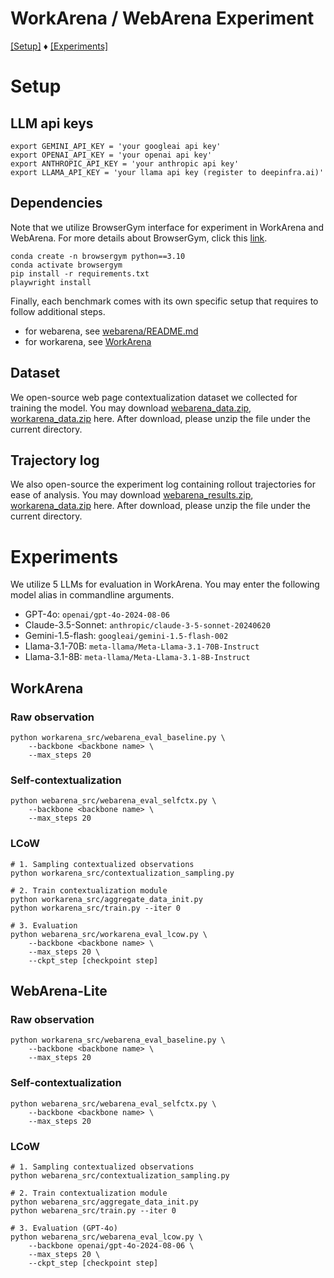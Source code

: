 # WorkArena / WebArena Experiment

[[Setup]](#setup) ♦ [[Experiments]](#experiments)


# Setup

## LLM api keys
```
export GEMINI_API_KEY = 'your googleai api key'
export OPENAI_API_KEY = 'your openai api key'
export ANTHROPIC_API_KEY = 'your anthropic api key'
export LLAMA_API_KEY = 'your llama api key (register to deepinfra.ai)'
```

## Dependencies
Note that we utilize BrowserGym interface for experiment in WorkArena and WebArena.
For more details about BrowserGym, click this [link](https://github.com/ServiceNow/BrowserGym).
```
conda create -n browsergym python==3.10
conda activate browsergym
pip install -r requirements.txt
playwright install
```
Finally, each benchmark comes with its own specific setup that requires to follow additional steps.
 - for webarena, see [webarena/README.md](https://github.com/ServiceNow/BrowserGym/blob/main/browsergym/webarena/README.md)
 - for workarena, see [WorkArena](https://github.com/ServiceNow/WorkArena)


## Dataset
We open-source web page contextualization dataset we collected for training the model.
You may download [webarena_data.zip](), [workarena_data.zip]() here.
After download, please unzip the file under the current directory.

## Trajectory log
We also open-source the experiment log containing rollout trajectories for ease of analysis.
You may download [webarena_results.zip](), [workarena_data.zip]() here.
After download, please unzip the file under the current directory.

# Experiments
We utilize 5 LLMs for evaluation in WorkArena. You may enter the following model alias in commandline arguments.
* GPT-4o: `openai/gpt-4o-2024-08-06`
* Claude-3.5-Sonnet: `anthropic/claude-3-5-sonnet-20240620`
* Gemini-1.5-flash: `googleai/gemini-1.5-flash-002`
* Llama-3.1-70B: `meta-llama/Meta-Llama-3.1-70B-Instruct`
* Llama-3.1-8B: `meta-llama/Meta-Llama-3.1-8B-Instruct`

## WorkArena
### Raw observation
```
python workarena_src/webarena_eval_baseline.py \
    --backbone <backbone name> \
    --max_steps 20
```

### Self-contextualization
```
python webarena_src/webarena_eval_selfctx.py \
    --backbone <backbone name> \
    --max_steps 20
```

### LCoW
```
# 1. Sampling contextualized observations
python workarena_src/contextualization_sampling.py

# 2. Train contextualization module
python workarena_src/aggregate_data_init.py
python workarena_src/train.py --iter 0

# 3. Evaluation
python webarena_src/workarena_eval_lcow.py \
    --backbone <backbone name> \
    --max_steps 20 \
    --ckpt_step [checkpoint step]
```


## WebArena-Lite 
### Raw observation
```
python workarena_src/webarena_eval_baseline.py \
    --backbone <backbone name> \
    --max_steps 20
```

### Self-contextualization
```
python webarena_src/webarena_eval_selfctx.py \
    --backbone <backbone name> \
    --max_steps 20
```

### LCoW
```
# 1. Sampling contextualized observations
python webarena_src/contextualization_sampling.py

# 2. Train contextualization module
python webarena_src/aggregate_data_init.py
python webarena_src/train.py --iter 0

# 3. Evaluation (GPT-4o)
python webarena_src/webarena_eval_lcow.py \
    --backbone openai/gpt-4o-2024-08-06 \
    --max_steps 20 \
    --ckpt_step [checkpoint step]
```

